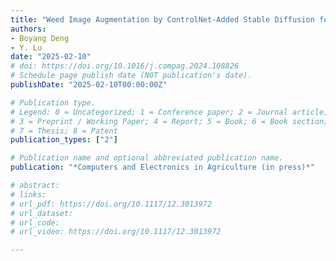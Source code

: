 ```yaml
---
title: "Weed Image Augmentation by ControlNet-Added Stable Diffusion for Multi-class Weed Detection"
authors: 
- Boyang Deng
- Y. Lu
date: "2025-02-10"
# doi: https://doi.org/10.1016/j.compag.2024.108826
# Schedule page publish date (NOT publication's date).
publishDate: "2025-02-10T00:00:00Z"

# Publication type.
# Legend: 0 = Uncategorized; 1 = Conference paper; 2 = Journal article;
# 3 = Preprint / Working Paper; 4 = Report; 5 = Book; 6 = Book section;
# 7 = Thesis; 8 = Patent
publication_types: ["2"]

# Publication name and optional abbreviated publication name.
publication: "*Computers and Electronics in Agriculture (in press)*"

# abstract: 
# links: 
# url_pdf: https://doi.org/10.1117/12.3013972
# url_dataset:
# url_code: 
# url_video: https://doi.org/10.1117/12.3013972

---
```

